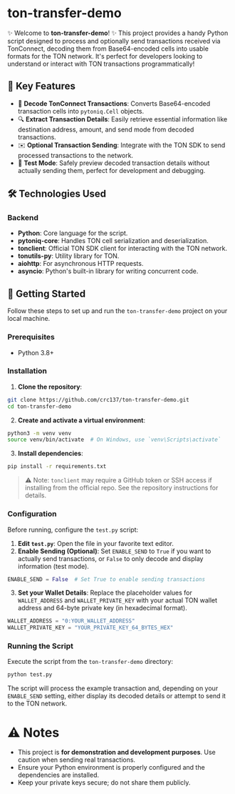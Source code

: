 # ton-transfer-demo

✨ Welcome to **ton-transfer-demo**! ✨ This project provides a handy Python script designed to process and optionally send transactions received via TonConnect, decoding them from Base64-encoded cells into usable formats for the TON network. It's perfect for developers looking to understand or interact with TON transactions programmatically!

## 🚀 Key Features

* 🔄 **Decode TonConnect Transactions**: Converts Base64-encoded transaction cells into `pytoniq.Cell` objects.
* 🔍 **Extract Transaction Details**: Easily retrieve essential information like destination address, amount, and send mode from decoded transactions.
* ✉️ **Optional Transaction Sending**: Integrate with the TON SDK to send processed transactions to the network.
* 🧪 **Test Mode**: Safely preview decoded transaction details without actually sending them, perfect for development and debugging.

## 🛠️ Technologies Used

### Backend

* **Python**: Core language for the script.
* **pytoniq-core**: Handles TON cell serialization and deserialization.
* **tonclient**: Official TON SDK client for interacting with the TON network.
* **tonutils-py**: Utility library for TON.
* **aiohttp**: For asynchronous HTTP requests.
* **asyncio**: Python's built-in library for writing concurrent code.

## 🚀 Getting Started

Follow these steps to set up and run the `ton-transfer-demo` project on your local machine.

### Prerequisites

* Python 3.8+

### Installation

1. **Clone the repository**:

```bash
git clone https://github.com/crc137/ton-transfer-demo.git
cd ton-transfer-demo
```

2. **Create and activate a virtual environment**:

```bash
python3 -m venv venv
source venv/bin/activate  # On Windows, use `venv\Scripts\activate`
```

3. **Install dependencies**:

```bash
pip install -r requirements.txt
```

> ⚠️ Note: `tonclient` may require a GitHub token or SSH access if installing from the official repo. See the repository instructions for details.

### Configuration

Before running, configure the `test.py` script:

1. **Edit `test.py`**: Open the file in your favorite text editor.
2. **Enable Sending (Optional)**:
   Set `ENABLE_SEND` to `True` if you want to actually send transactions, or `False` to only decode and display information (test mode).

```python
ENABLE_SEND = False  # Set True to enable sending transactions
```

3. **Set your Wallet Details**:
   Replace the placeholder values for `WALLET_ADDRESS` and `WALLET_PRIVATE_KEY` with your actual TON wallet address and 64-byte private key (in hexadecimal format).

```python
WALLET_ADDRESS = "0:YOUR_WALLET_ADDRESS"
WALLET_PRIVATE_KEY = "YOUR_PRIVATE_KEY_64_BYTES_HEX"
```

### Running the Script

Execute the script from the `ton-transfer-demo` directory:

```bash
python test.py
```

The script will process the example transaction and, depending on your `ENABLE_SEND` setting, either display its decoded details or attempt to send it to the TON network.

#

# ⚠️ Notes

* This project is **for demonstration and development purposes**. Use caution when sending real transactions.
* Ensure your Python environment is properly configured and the dependencies are installed.
* Keep your private keys secure; do not share them publicly.

